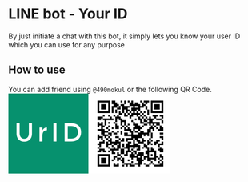 # LINE bot - Your ID
By just initiate a chat with this bot, it simply lets you know your user ID which you can use for any purpose

## How to use
You can add friend using `@490mokul` or the following QR Code.  
[<img src="imgs/icon.png" width="160"/>](icon.png)
[<img src="imgs/qrcode.png" width="160"/>](qrcode.png)

